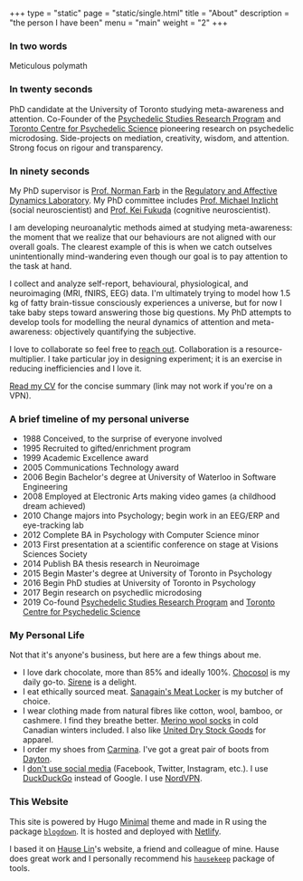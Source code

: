 +++
type = "static"
page = "static/single.html"
title = "About"
description = "the person I have been"
menu = "main"
weight = "2"
+++

<!-- <img align="right" width="180" height="330" src="../attachments/icon.png"> Comment --> 

### In two words

Meticulous polymath

### In twenty seconds

PhD candidate at the University of Toronto studying meta-awareness and attention. Co-Founder of the [Psychedelic Studies Research Program](https://www.utm.utoronto.ca/psychedelics/) and [Toronto Centre for Psychedelic Science](https://psychedelicscience.ca) pioneering research on psychedelic microdosing. Side-projects on mediation, creativity, wisdom, and attention. Strong focus on rigour and transparency.

### In ninety seconds

My PhD supervisor is [Prof. Norman Farb](https://www.utm.utoronto.ca/psychology/faculty-staff/farb-norman) in the [Regulatory and Affective Dynamics Laboratory](https://www.radlab.zone/). My PhD committee includes [Prof. Michael Inzlicht](http://michaelinzlicht.com/)  (social neuroscientist) and [Prof. Kei Fukuda](https://www.utm.utoronto.ca/psychology/faculty-staff/fukuda-keisuke) (cognitive neuroscientist).

I am developing neuroanalytic methods aimed at studying meta-awareness: the moment that we realize that our behaviours are not aligned with our overall goals. The clearest example of this is when we catch outselves unintentionally mind-wandering even though our goal is to pay attention to the task at hand. 

I collect and analyze self-report, behavioural, physiological, and neuroimaging (MRI, fNIRS, EEG) data. I'm ultimately trying to model how 1.5 kg of fatty brain-tissue consciously experiences a universe, but for now I take baby steps toward answering those big questions. My PhD attempts to develop tools for modelling the neural dynamics of attention and meta-awareness: objectively quantifying the subjective.

I love to collaborate so feel free to [reach out](mailto:thomas.anderson@radlab.zone). Collaboration is a resource-multiplier. I take particular joy in designing experiment; it is an exercise in reducing inefficiencies and I love it.

[Read my CV](https://1drv.ms/b/s!Avbd3naclSvRgYkflsH-JkHcCr6epQ) for the concise summary (link may not work if you're on a VPN).

### A brief timeline of my personal universe

* 1988 Conceived, to the surprise of everyone involved  
* 1995 Recruited to gifted/enrichment program  
* 1999 Academic Excellence award  
* 2005 Communications Technology award  
* 2006 Begin Bachelor's degree at University of Waterloo in Software Engineering  
* 2008 Employed at Electronic Arts making video games (a childhood dream achieved)  
* 2010 Change majors into Psychology; begin work in an EEG/ERP and eye-tracking lab  
* 2012 Complete BA in Psychology with Computer Science minor  
* 2013 First presentation at a scientific conference on stage at Visions Sciences Society  
* 2014 Publish BA thesis research in Neuroimage  
* 2015 Begin Master's degree at University of Toronto in Psychology  
* 2016 Begin PhD studies at University of Toronto in Psychology  
* 2017 Begin research on psychedlic microdosing  
* 2019 Co-found [Psychedelic Studies Research Program](https://www.utm.utoronto.ca/psychedelics/) and [Toronto Centre for Psychedelic Science](https://psychedelicscience.ca)  


### My Personal Life

Not that it's anyone's business, but here are a few things about me.

* I love dark chocolate, more than 85% and ideally 100%. [Chocosol](https://chocosoltraders.com/collections/shop-now/products/100-gratitude-csbar) is my daily go-to. [Sirene](https://sirenechocolate.com/products/100) is a delight.  
* I eat ethically sourced meat. [Sanagain's Meat Locker](http://www.sanagansmeatlocker.com/) is my butcher of choice.  
* I wear clothing made from natural fibres like cotton, wool, bamboo, or cashmere. I find they breathe better. [Merino wool socks](https://www.greatsox.com/collections/merino) in cold Canadian winters included. I also like [United Dry Stock Goods](https://unitedstockdrygoods.com/) for apparel.  
* I order my shoes from [Carmina](https://www.carminashoemaker.com/men-shoes). I've got a great pair of boots from [Dayton](https://www.daytonboots.com/collections/men/products/service-boot).  
* I [don't use social media](https://www.youtube.com/watch?v=PMotykw0SIk&t=21m22s) (Facebook, Twitter, Instagram, etc.). I use [DuckDuckGo](https://duckduckgo.com/) instead of Google. I use [NordVPN](https://nordvpn.com/).  



### This Website

This site is powered by Hugo [Minimal](https://themes.gohugo.io/minimal/) theme and made in R using the package [`blogdown`](https://bookdown.org/yihui/blogdown/). It is hosted and deployed with [Netlify](https://www.netlify.com/).

I based it on [Hause Lin](https://hauselin.com)'s website, a friend and colleague of mine. Hause does great work and I personally recommend his [`hausekeep`](https://hauselin.github.io/hausekeep/) package of tools. 

